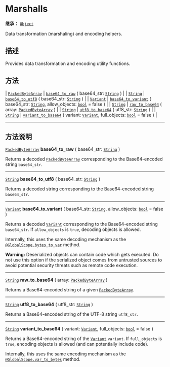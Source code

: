 <!-- ⚠ 请勿编辑本文件 ⚠ -->
<!-- 本文档使用脚本从 WeDot 引擎源码仓库生成。 -->
<!-- 生成脚本：https://github.com/WeDot-Engine/WeDot/tree/4.3/doc/tools/make_md.py； -->
<!-- 原文件：https://github.com/WeDot-Engine/WeDot/tree/4.3/doc/classes/Marshalls.xml。 -->

<div id="_class_marshalls"></div>

# Marshalls

**继承：** [`Object`](class_object.md)

Data transformation (marshaling) and encoding helpers.

## 描述

Provides data transformation and encoding utility functions.

## 方法

| [`PackedByteArray`](class_packedbytearray.md) | [`base64_to_raw`](#class_marshalls_method_base64_to_raw) ( base64_str: [`String`](class_string.md) )                                                         |
| [`String`](class_string.md)                   | [`base64_to_utf8`](#class_marshalls_method_base64_to_utf8) ( base64_str: [`String`](class_string.md) )                                                       |
| [`Variant`](class_variant.md)                 | [`base64_to_variant`](#class_marshalls_method_base64_to_variant) ( base64_str: [`String`](class_string.md), allow_objects: [`bool`](class_bool.md) = false ) |
| [`String`](class_string.md)                   | [`raw_to_base64`](#class_marshalls_method_raw_to_base64) ( array: [`PackedByteArray`](class_packedbytearray.md) )                                            |
| [`String`](class_string.md)                   | [`utf8_to_base64`](#class_marshalls_method_utf8_to_base64) ( utf8_str: [`String`](class_string.md) )                                                         |
| [`String`](class_string.md)                   | [`variant_to_base64`](#class_marshalls_method_variant_to_base64) ( variant: [`Variant`](class_variant.md), full_objects: [`bool`](class_bool.md) = false )   |

<!-- rst-class:: classref-section-separator -->

---

## 方法说明

<div id="_class_marshalls_method_base64_to_raw"></div>

[`PackedByteArray`](class_packedbytearray.md) **base64_to_raw** ( base64_str: [`String`](class_string.md) )<div id="class_marshalls_method_base64_to_raw"></div>

Returns a decoded [`PackedByteArray`](class_packedbytearray.md) corresponding to the Base64-encoded string `base64_str`.

<!-- rst-class:: classref-item-separator -->

---

<div id="_class_marshalls_method_base64_to_utf8"></div>

[`String`](class_string.md) **base64_to_utf8** ( base64_str: [`String`](class_string.md) )<div id="class_marshalls_method_base64_to_utf8"></div>

Returns a decoded string corresponding to the Base64-encoded string `base64_str`.

<!-- rst-class:: classref-item-separator -->

---

<div id="_class_marshalls_method_base64_to_variant"></div>

[`Variant`](class_variant.md) **base64_to_variant** ( base64_str: [`String`](class_string.md), allow_objects: [`bool`](class_bool.md) = false )<div id="class_marshalls_method_base64_to_variant"></div>

Returns a decoded [`Variant`](class_variant.md) corresponding to the Base64-encoded string `base64_str`. If `allow_objects` is `true`, decoding objects is allowed.

Internally, this uses the same decoding mechanism as the [`@GlobalScope.bytes_to_var`](#class_@globalscope_method_bytes_to_var) method.

 **Warning:** Deserialized objects can contain code which gets executed. Do not use this option if the serialized object comes from untrusted sources to avoid potential security threats such as remote code execution.

<!-- rst-class:: classref-item-separator -->

---

<div id="_class_marshalls_method_raw_to_base64"></div>

[`String`](class_string.md) **raw_to_base64** ( array: [`PackedByteArray`](class_packedbytearray.md) )<div id="class_marshalls_method_raw_to_base64"></div>

Returns a Base64-encoded string of a given [`PackedByteArray`](class_packedbytearray.md).

<!-- rst-class:: classref-item-separator -->

---

<div id="_class_marshalls_method_utf8_to_base64"></div>

[`String`](class_string.md) **utf8_to_base64** ( utf8_str: [`String`](class_string.md) )<div id="class_marshalls_method_utf8_to_base64"></div>

Returns a Base64-encoded string of the UTF-8 string `utf8_str`.

<!-- rst-class:: classref-item-separator -->

---

<div id="_class_marshalls_method_variant_to_base64"></div>

[`String`](class_string.md) **variant_to_base64** ( variant: [`Variant`](class_variant.md), full_objects: [`bool`](class_bool.md) = false )<div id="class_marshalls_method_variant_to_base64"></div>

Returns a Base64-encoded string of the [`Variant`](class_variant.md) `variant`. If `full_objects` is `true`, encoding objects is allowed (and can potentially include code).

Internally, this uses the same encoding mechanism as the [`@GlobalScope.var_to_bytes`](#class_@globalscope_method_var_to_bytes) method.

[^virtual]: 本方法通常需要用户覆盖才能生效。
[^const]: 本方法无副作用，不会修改该实例的任何成员变量。
[^vararg]: 本方法除了能接受在此处描述的参数外，还能够继续接受任意数量的参数。
[^constructor]: 本方法用于构造某个类型。
[^static]: 调用本方法无需实例，可直接使用类名进行调用。
[^operator]: 本方法描述的是使用本类型作为左操作数的有效运算符。
[^bitfield]: 这个值是由下列位标志构成位掩码的整数。
[^void]: 无返回值。
